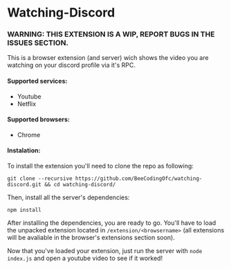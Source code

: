 # Watching-Discord
### WARNING: THIS EXTENSION IS A WIP, REPORT BUGS IN THE ISSUES SECTION.

This is a browser extension (and server) wich shows the video you are watching on your discord profile via it's RPC.

#### Supported services:

* Youtube
* Netflix

#### Supported browsers:

* Chrome

#### Instalation:

To install the extension you'll need to clone the repo as following:

`git clone --recursive https://github.com/BeeCodingOfc/watching-discord.git && cd watching-discord/`

Then, install all the server's dependencies:

`npm install`

After installing the dependencies, you are ready to go. You'll have to load the unpacked extension located in `/extension/<browsername>` (all extensions will be avaliable in the browser's extensions section soon).

Now that you've loaded your extension, just run the server with `node index.js` and open a youtube video to see if it worked!
